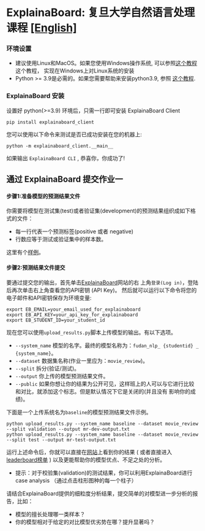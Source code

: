 # ExplainaBoard: 复旦大学自然语言处理课程 [[English]](README.md)



### 环境设置
* 建议使用Linux和MacOS。如果您使用Windows操作系统, 可以参照[这个教程](https://github.com/inspired-co/Inspired-walkthroughs/blob/main/roles/instructors/install_helper.md#how-to-use-linux-in-windows-os)这个教程，
实现在Windows上对Linux系统的安装
* Python >= 3.9是必需的。如果您需要帮助来安装python3.9, 参照 [这个教程](https://github.com/inspired-co/Inspired-walkthroughs/blob/main/roles/instructors/install_helper.md#how-to-install-python39-in-linux).


### ExplainaBoard 安装
设置好 python(>=3.9) 环境后，只需一行即可安装 ExplainaBoard Client
 
```shell script
pip install explainaboard_client
```

您可以使用以下命令来测试是否已成功安装在您的机器上:

```shell script
python -m explainaboard_client.__main__
```
如果输出 `ExplainaBoard CLI` , 恭喜你，你成功了!


## 通过 ExplainaBoard 提交作业一

#### 步骤1:准备模型的预测结果文件
你需要将模型在测试集(test)或者验证集(development)的预测结果组织成如下格式的文件：
* 每一行代表一个预测标签(positive 或者 negative)
* 行数应等于测试或验证集中的样本数。

这里有个[样例](./data/mr-test-baseline.txt)。



#### 步骤2:预测结果文件提交
要通过提交您的输出，首先单击[ExplainaBoard](https://explainaboard.inspiredco.ai)网站的右
上角`登录(Log in)`，登陆后再次单击右上角查看您的API密钥 (API Key)。
然后就可以运行以下命令将您的电子邮件和API密钥保存为环境变量:

```
export EB_EMAIL=your_email_used_for_explainaboard
export EB_API_KEY=your_api_key_for_explainaboard
export EB_STUDENT_ID=your_student_id
```

现在您可以使用`upload_results.py`脚本上传模型的输出。有以下选项。
* `--system_name` 模型的名字。最终的模型名称为：`fudan_nlp_ {studentid} _ {system_name}`。
* `--dataset` 数据集名称(作业一里应为：`movie_review`)。
* `--split` 拆分(验证/测试)。
* `--output` 你上传的模型预测结果文件。
* `--public` 如果你想让你的结果为公开可见，这样班上的人可以与它进行比较和对比，就添加这个标志。但是默认情况下它是关闭的(并且没有
影响你的成绩)。




下面是一个上传系统名为`baseline`的模型预测结果文件示例。

```
python upload_results.py --system_name baseline --dataset movie_review --split validation --output mr-dev-output.txt
python upload_results.py --system_name baseline --dataset movie_review --split test --output mr-test-output.txt
```
运行上述命令后，你就可以直接在[网站]((https://explainaboard.inspiredco.ai/systems))上看到你的结果 (
或者直接进入[leaderboard榜单](https://explainaboard.inspiredco.ai/leaderboards?dataset=fudan_nlp&subdataset=movie_review)
)
以及更能帮助你的模型优点、不足之处的分析。
* 提示：对于校验集(validation)的测试结果，你可以利用ExplainaBoard进行case analysis （通过点击柱形图种的每一个柱子）

请结合ExplainaBoard提供的细粒度分析结果，提交简单的对模型进一步分析的报告，比如：
* 模型的擅长处理哪一类样本？
* 你的模型相对于给定的对比模型优劣势在哪？提升显著吗？


